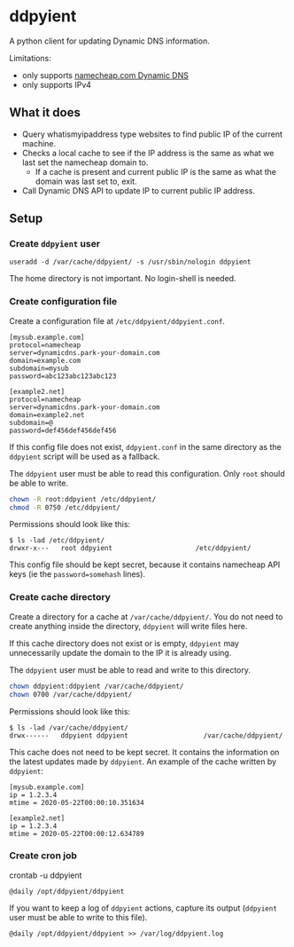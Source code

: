 # ddpyient

A python client for updating Dynamic DNS information.

Limitations:
* only supports [namecheap.com Dynamic DNS](https://www.namecheap.com/support/knowledgebase/article.aspx/595/11/how-do-i-enable-dynamic-dns-for-a-domain)
* only supports IPv4

## What it does

* Query whatismyipaddress type websites to find public IP of the current machine.
* Checks a local cache to see if the IP address is the same as what we last set the namecheap domain to.
  * If a cache is present and current public IP is the same as what the domain was last set to, exit.
* Call Dynamic DNS API to update IP to current public IP address.

## Setup

### Create `ddpyient` user

```
useradd -d /var/cache/ddpyient/ -s /usr/sbin/nologin ddpyient
```

The home directory is not important. No login-shell is needed.

### Create configuration file

Create a configuration file at `/etc/ddpyient/ddpyient.conf`.
```
[mysub.example.com]
protocol=namecheap
server=dynamicdns.park-your-domain.com
domain=example.com
subdomain=mysub
password=abc123abc123abc123

[example2.net]
protocol=namecheap
server=dynamicdns.park-your-domain.com
domain=example2.net
subdomain=@
password=def456def456def456
```

If this config file does not exist, `ddpyient.conf` in the same directory as the `ddpyient` script will be used as a fallback.

The `ddpyient` user must be able to read this configuration.
Only `root` should be able to write.
```bash
chown -R root:ddpyient /etc/ddpyient/
chmod -R 0750 /etc/ddpyient/
```

Permissions should look like this:
```
$ ls -lad /etc/ddpyient/
drwxr-x---   root ddpyient                     /etc/ddpyient/
```

This config file should be kept secret, because it contains namecheap API keys (ie the `password=somehash` lines).

### Create cache directory

Create a directory for a cache at `/var/cache/ddpyient/`.
You do not need to create anything inside the directory, `ddpyient` will write files here.

If this cache directory does not exist or is empty, `ddpyient` may unnecessarily update the domain to the IP it is already using.

The `ddpyient` user must be able to read and write to this directory.
```bash
chown ddpyient:ddpyient /var/cache/ddpyient/
chown 0700 /var/cache/ddpyient/
```

Permissions should look like this:
```
$ ls -lad /var/cache/ddpyient/
drwx------   ddpyient ddpyient                   /var/cache/ddpyient/
```

This cache does not need to be kept secret.
It contains the information on the latest updates made by `ddpyient`.
An example of the cache written by `ddpyient`:
```
[mysub.example.com]
ip = 1.2.3.4
mtime = 2020-05-22T00:00:10.351634

[example2.net]
ip = 1.2.3.4
mtime = 2020-05-22T00:00:12.634789
```

### Create cron job
crontab -u ddpyient
```
@daily /opt/ddpyient/ddpyient
```

If you want to keep a log of `ddpyient` actions, capture its output (`ddpyient` user must be able to write to this file).

```
@daily /opt/ddpyient/ddpyient >> /var/log/ddpyient.log
```
